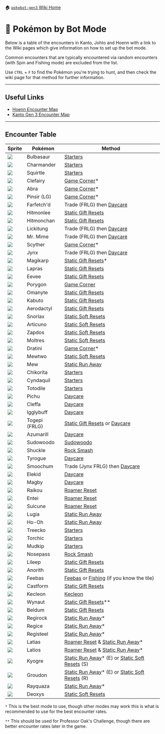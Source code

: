 🏠 [`pokebot-gen3` Wiki Home](../Readme.md)

# 🔎 Pokémon by Bot Mode

Below is a table of the encounters in Kanto, Johto and Hoenn with a link to the Wiki pages which give information on how to set up the bot mode.

Common encounters that are typically encountered via random encounters (with Spin and Fishing mode) are excluded from the list.

Use `CTRL` + `F` to find the Pokémon you're trying to hunt, and then check the wiki page for that method for further information.

---

## Useful Links

- [Hoenn Encounter Map](https://simplyblgdev.github.io/pokemon/hoenn)
- [Kanto Gen 3 Encounter Map](https://simplyblgdev.github.io/pokemon/kanto3)

---

## Encounter Table

| Sprite                                                                         | Pokémon    | Method                                                                                                                       |
|--------------------------------------------------------------------------------|------------|------------------------------------------------------------------------------------------------------------------------------|
| <img src="../../sprites/pokemon/shiny/Bulbasaur.png" style="max-width: 80px">  | Bulbasaur  | [Starters](Mode%20-%20Starters.md)                                                                                           |
| <img src="../../sprites/pokemon/shiny/Charmander.png" style="max-width: 80px"> | Charmander | [Starters](Mode%20-%20Starters.md)                                                                                           |
| <img src="../../sprites/pokemon/shiny/Squirtle.png" style="max-width: 80px">   | Squirtle   | [Starters](Mode%20-%20Starters.md)                                                                                           |
| <img src="../../sprites/pokemon/shiny/Clefairy.png" style="max-width: 80px">   | Clefairy   | [Game Corner](Mode%20-%20Game%20Corner.md)\*                                                                                 |
| <img src="../../sprites/pokemon/shiny/Abra.png" style="max-width: 80px">       | Abra       | [Game Corner](Mode%20-%20Game%20Corner.md)\*                                                                                 |                                                              |
| <img src="../../sprites/pokemon/shiny/Pinsir.png" style="max-width: 80px">     | Pinsir (LG)   | [Game Corner](Mode%20-%20Game%20Corner.md)\*                                                                              |
| <img src="../../sprites/pokemon/shiny/Farfetch_d.png" style="max-width: 80px"> | Farfetch'd | Trade (FRLG) then [Daycare](Mode%20-%20Daycare.md)                                                                           |
| <img src="../../sprites/pokemon/shiny/Hitmonlee.png" style="max-width: 80px">  | Hitmonlee  | [Static Gift Resets](Mode%20-%20Static%20Gift%20Resets.md)                                                                   |
| <img src="../../sprites/pokemon/shiny/Hitmonchan.png" style="max-width: 80px"> | Hitmonchan | [Static Gift Resets](Mode%20-%20Static%20Gift%20Resets.md)                                                                   |
| <img src="../../sprites/pokemon/shiny/Lickitung.png" style="max-width: 80px">  | Lickitung  | Trade (FRLG) then [Daycare](Mode%20-%20Daycare.md)                                                                           |
| <img src="../../sprites/pokemon/shiny/Mr. Mime.png" style="max-width: 80px">   | Mr. Mime   | Trade (FRLG) then [Daycare](Mode%20-%20Daycare.md)                                                                           |
| <img src="../../sprites/pokemon/shiny/Scyther.png" style="max-width: 80px">    | Scyther    | [Game Corner](Mode%20-%20Game%20Corner.md)\*                                                                                 |
| <img src="../../sprites/pokemon/shiny/Jynx.png" style="max-width: 80px">       | Jynx       | Trade (FRLG) then [Daycare](Mode%20-%20Daycare.md)                                                                           |
| <img src="../../sprites/pokemon/shiny/Magikarp.png" style="max-width: 80px">   | Magikarp   | [Static Gift Resets](Mode%20-%20Static%20Gift%20Resets.md)\*                                                                 |
| <img src="../../sprites/pokemon/shiny/Lapras.png" style="max-width: 80px">     | Lapras     | [Static Gift Resets](Mode%20-%20Static%20Gift%20Resets.md)                                                                   |
| <img src="../../sprites/pokemon/shiny/Eevee.png" style="max-width: 80px">      | Eevee      | [Static Gift Resets](Mode%20-%20Static%20Gift%20Resets.md)                                                                   |
| <img src="../../sprites/pokemon/shiny/Porygon.png" style="max-width: 80px">    | Porygon    | [Game Corner](Mode%20-%20Game%20Corner.md)                                                                                   |
| <img src="../../sprites/pokemon/shiny/Omanyte.png" style="max-width: 80px">    | Omanyte    | [Static Gift Resets](Mode%20-%20Static%20Gift%20Resets.md)                                                                   |
| <img src="../../sprites/pokemon/shiny/Kabuto.png" style="max-width: 80px">     | Kabuto     | [Static Gift Resets](Mode%20-%20Static%20Gift%20Resets.md)                                                                   |
| <img src="../../sprites/pokemon/shiny/Aerodactyl.png" style="max-width: 80px"> | Aerodactyl | [Static Gift Resets](Mode%20-%20Static%20Gift%20Resets.md)                                                                   |
| <img src="../../sprites/pokemon/shiny/Snorlax.png" style="max-width: 80px">    | Snorlax    | [Static Soft Resets](Mode%20-%20Static%20Soft%20Resets.md)                                                                   |
| <img src="../../sprites/pokemon/shiny/Articuno.png" style="max-width: 80px">   | Articuno   | [Static Soft Resets](Mode%20-%20Static%20Soft%20Resets.md)                                                                   |
| <img src="../../sprites/pokemon/shiny/Zapdos.png" style="max-width: 80px">     | Zapdos     | [Static Soft Resets](Mode%20-%20Static%20Soft%20Resets.md)                                                                   |
| <img src="../../sprites/pokemon/shiny/Moltres.png" style="max-width: 80px">    | Moltres    | [Static Soft Resets](Mode%20-%20Static%20Soft%20Resets.md)                                                                   |
| <img src="../../sprites/pokemon/shiny/Dratini.png" style="max-width: 80px">    | Dratini    | [Game Corner](Mode%20-%20Game%20Corner.md)\*                                                                                 |
| <img src="../../sprites/pokemon/shiny/Mewtwo.png" style="max-width: 80px">     | Mewtwo     | [Static Soft Resets](Mode%20-%20Static%20Soft%20Resets.md)                                                                   |
| <img src="../../sprites/pokemon/shiny/Mew.png" style="max-width: 80px">        | Mew        | [Static Run Away](Mode%20-%20Static%20Run%20Aways.md)                                                                        |
| <img src="../../sprites/pokemon/shiny/Chikorita.png" style="max-width: 80px">  | Chikorita  | [Starters](Mode%20-%20Starters.md)                                                                                           |
| <img src="../../sprites/pokemon/shiny/Cyndaquil.png" style="max-width: 80px">  | Cyndaquil  | [Starters](Mode%20-%20Starters.md)                                                                                           |
| <img src="../../sprites/pokemon/shiny/Totodile.png" style="max-width: 80px">   | Totodile   | [Starters](Mode%20-%20Starters.md)                                                                                           |
| <img src="../../sprites/pokemon/shiny/Pichu.png" style="max-width: 80px">      | Pichu      | [Daycare](Mode%20-%20Daycare.md)                                                                                             |
| <img src="../../sprites/pokemon/shiny/Cleffa.png" style="max-width: 80px">     | Cleffa     | [Daycare](Mode%20-%20Daycare.md)                                                                                             |
| <img src="../../sprites/pokemon/shiny/Igglybuff.png" style="max-width: 80px">  | Igglybuff  | [Daycare](Mode%20-%20Daycare.md)                                                                                             |
| <img src="../../sprites/pokemon/shiny/Togepi.png" style="max-width: 80px">     | Togepi (FRLG) | [Static Gift Resets](Mode%20-%20Static%20Gift%20Resets.md) or [Daycare](Mode%20-%20Daycare.md)                                                                   |
| <img src="../../sprites/pokemon/shiny/Azumarill.png" style="max-width: 80px">  | Azumarill  | [Daycare](Mode%20-%20Daycare.md)                                                                                             |
| <img src="../../sprites/pokemon/shiny/Sudowoodo.png" style="max-width: 80px">  | Sudowoodo  | [Sudowoodo](Mode%20-%20Sudowoodo.md)                                                                                         |
| <img src="../../sprites/pokemon/shiny/Shuckle.png" style="max-width: 80px">    | Shuckle    | [Rock Smash](Mode%20-%20Rock%20Smash.md)                                                                                     |
| <img src="../../sprites/pokemon/shiny/Tyrogue.png" style="max-width: 80px">    | Tyrogue    | [Daycare](Mode%20-%20Daycare.md)                                                                                             |
| <img src="../../sprites/pokemon/shiny/Smoochum.png" style="max-width: 80px">   | Smoochum   | Trade (Jynx FRLG) then [Daycare](Mode%20-%20Daycare.md)                                                                      |
| <img src="../../sprites/pokemon/shiny/Elekid.png" style="max-width: 80px">     | Elekid     | [Daycare](Mode%20-%20Daycare.md)                                                                                             |
| <img src="../../sprites/pokemon/shiny/Magby.png" style="max-width: 80px">      | Magby      | [Daycare](Mode%20-%20Daycare.md)                                                                                             |
| <img src="../../sprites/pokemon/shiny/Raikou.png" style="max-width: 80px">     | Raikou     | [Roamer Reset](Mode%20-%20Roamer%20Resets.md)                                                                                |
| <img src="../../sprites/pokemon/shiny/Entei.png" style="max-width: 80px">      | Entei      | [Roamer Reset](Mode%20-%20Roamer%20Resets.md)                                                                                |
| <img src="../../sprites/pokemon/shiny/Suicune.png" style="max-width: 80px">    | Suicune    | [Roamer Reset](Mode%20-%20Roamer%20Resets.md)                                                                                |
| <img src="../../sprites/pokemon/shiny/Lugia.png" style="max-width: 80px">      | Lugia      | [Static Run Away](Mode%20-%20Static%20Run%20Aways.md)                                                                        |
| <img src="../../sprites/pokemon/shiny/Ho-Oh.png" style="max-width: 80px">      | Ho-Oh      | [Static Run Away](Mode%20-%20Static%20Run%20Aways.md)                                                                        |
| <img src="../../sprites/pokemon/shiny/Treecko.png" style="max-width: 80px">    | Treecko    | [Starters](Mode%20-%20Starters.md)                                                                                           |
| <img src="../../sprites/pokemon/shiny/Torchic.png" style="max-width: 80px">    | Torchic    | [Starters](Mode%20-%20Starters.md)                                                                                           |
| <img src="../../sprites/pokemon/shiny/Mudkip.png" style="max-width: 80px">     | Mudkip     | [Starters](Mode%20-%20Starters.md)                                                                                           |
| <img src="../../sprites/pokemon/shiny/Nosepass.png" style="max-width: 80px">   | Nosepass   | [Rock Smash](Mode%20-%20Rock%20Smash.md)                                                                                     |
| <img src="../../sprites/pokemon/shiny/Lileep.png" style="max-width: 80px">     | Lileep     | [Static Gift Resets](Mode%20-%20Static%20Gift%20Resets.md)                                                                   |
| <img src="../../sprites/pokemon/shiny/Anorith.png" style="max-width: 80px">    | Anorith    | [Static Gift Resets](Mode%20-%20Static%20Gift%20Resets.md)                                                                   |
| <img src="../../sprites/pokemon/shiny/Feebas.png" style="max-width: 80px">     | Feebas     | [Feebas](Mode%20-%20Feebas.md) or [Fishing](Mode%20-%20Fishing.md) (if you know the tile)                                    |
| <img src="../../sprites/pokemon/shiny/Castform.png" style="max-width: 80px">   | Castform   | [Static Gift Resets](Mode%20-%20Static%20Gift%20Resets.md)                                                                   |
| <img src="../../sprites/pokemon/shiny/Kecleon.png" style="max-width: 80px">    | Kecleon    | [Kecleon](Mode%20-%20Kecleon)                                                                                                |
| <img src="../../sprites/pokemon/shiny/Wynaut.png" style="max-width: 80px">     | Wynaut     | [Static Gift Resets](Mode%20-%20Static%20Gift%20Resets.md)\*\*                                                               |
| <img src="../../sprites/pokemon/shiny/Beldum.png" style="max-width: 80px">     | Beldum     | [Static Gift Resets](Mode%20-%20Static%20Gift%20Resets.md)                                                                   |
| <img src="../../sprites/pokemon/shiny/Regirock.png" style="max-width: 80px">   | Regirock   | [Static Run Away](Mode%20-%20Static%20Run%20Aways.md)\*                                                                      |
| <img src="../../sprites/pokemon/shiny/Regice.png" style="max-width: 80px">     | Regice     | [Static Run Away](Mode%20-%20Static%20Run%20Aways.md)\*                                                                      |
| <img src="../../sprites/pokemon/shiny/Registeel.png" style="max-width: 80px">  | Registeel  | [Static Run Away](Mode%20-%20Static%20Run%20Aways.md)\*                                                                      |
| <img src="../../sprites/pokemon/shiny/Latias.png" style="max-width: 80px">     | Latias     | [Roamer Reset](Mode%20-%20Roamer%20Resets.md) & [Static Run Away](Mode%20-%20Static%20Run%20Aways.md)\*                      |
| <img src="../../sprites/pokemon/shiny/Latios.png" style="max-width: 80px">     | Latios     | [Roamer Reset](Mode%20-%20Roamer%20Resets.md) & [Static Run Away](Mode%20-%20Static%20Run%20Aways.md)\*                      |
| <img src="../../sprites/pokemon/shiny/Kyogre.png" style="max-width: 80px">     | Kyogre     | [Static Run Away](Mode%20-%20Static%20Run%20Aways.md)\* (E) or [Static Soft Resets](Mode%20-%20Static%20Soft%20Resets.md) (S) |
| <img src="../../sprites/pokemon/shiny/Groudon.png" style="max-width: 80px">    | Groudon    | [Static Run Away](Mode%20-%20Static%20Run%20Aways.md)\* (E) or [Static Soft Resets](Mode%20-%20Static%20Soft%20Resets.md) (R) |
| <img src="../../sprites/pokemon/shiny/Rayquaza.png" style="max-width: 80px">   | Rayquaza   | [Static Run Away](Mode%20-%20Static%20Run%20Aways.md)\*                                                                      |
| <img src="../../sprites/pokemon/shiny/Deoxys.png" style="max-width: 80px">     | Deoxys     | [Static Soft Resets](Mode%20-%20Static%20Soft%20Resets.md)                                                                   |

`*` This is the best mode to use, though other modes may work this is what is recommended to use for the best encounter rates.

`**` This should be used for Professor Oak's Challenge, though there are better encounter rates later in the game.
